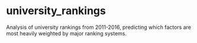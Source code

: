 # university_rankings
Analysis of university rankings from 2011-2016, predicting which factors are most heavily weighted by major ranking systems. 
